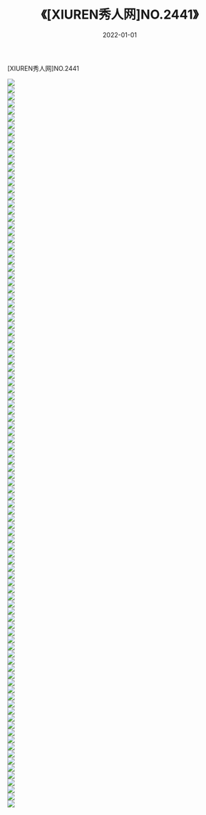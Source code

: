 ﻿---
layout: post
title:  《[XIUREN秀人网]NO.2441》
date:   2022-01-01
img: http://img.660000.xyz/Sharelink/秀人网/秀人网第03部分/[XIUREN秀人网]NO.2441/000.jpg
categories: [美女, 清纯, 唯美]
---

[XIUREN秀人网]NO.2441

 ![](http://img.660000.xyz/Sharelink/秀人网/秀人网第03部分/[XIUREN秀人网]NO.2441/001.jpg) <br>![](http://img.660000.xyz/Sharelink/秀人网/秀人网第03部分/[XIUREN秀人网]NO.2441/002.jpg) <br>![](http://img.660000.xyz/Sharelink/秀人网/秀人网第03部分/[XIUREN秀人网]NO.2441/003.jpg) <br>![](http://img.660000.xyz/Sharelink/秀人网/秀人网第03部分/[XIUREN秀人网]NO.2441/004.jpg) <br>![](http://img.660000.xyz/Sharelink/秀人网/秀人网第03部分/[XIUREN秀人网]NO.2441/005.jpg) <br>![](http://img.660000.xyz/Sharelink/秀人网/秀人网第03部分/[XIUREN秀人网]NO.2441/006.jpg) <br>![](http://img.660000.xyz/Sharelink/秀人网/秀人网第03部分/[XIUREN秀人网]NO.2441/007.jpg) <br>![](http://img.660000.xyz/Sharelink/秀人网/秀人网第03部分/[XIUREN秀人网]NO.2441/008.jpg) <br>![](http://img.660000.xyz/Sharelink/秀人网/秀人网第03部分/[XIUREN秀人网]NO.2441/009.jpg) <br>![](http://img.660000.xyz/Sharelink/秀人网/秀人网第03部分/[XIUREN秀人网]NO.2441/010.jpg) <br>![](http://img.660000.xyz/Sharelink/秀人网/秀人网第03部分/[XIUREN秀人网]NO.2441/011.jpg) <br>![](http://img.660000.xyz/Sharelink/秀人网/秀人网第03部分/[XIUREN秀人网]NO.2441/012.jpg) <br>![](http://img.660000.xyz/Sharelink/秀人网/秀人网第03部分/[XIUREN秀人网]NO.2441/013.jpg) <br>![](http://img.660000.xyz/Sharelink/秀人网/秀人网第03部分/[XIUREN秀人网]NO.2441/014.jpg) <br>![](http://img.660000.xyz/Sharelink/秀人网/秀人网第03部分/[XIUREN秀人网]NO.2441/015.jpg) <br>![](http://img.660000.xyz/Sharelink/秀人网/秀人网第03部分/[XIUREN秀人网]NO.2441/016.jpg) <br>![](http://img.660000.xyz/Sharelink/秀人网/秀人网第03部分/[XIUREN秀人网]NO.2441/017.jpg) <br>![](http://img.660000.xyz/Sharelink/秀人网/秀人网第03部分/[XIUREN秀人网]NO.2441/018.jpg) <br>![](http://img.660000.xyz/Sharelink/秀人网/秀人网第03部分/[XIUREN秀人网]NO.2441/019.jpg) <br>![](http://img.660000.xyz/Sharelink/秀人网/秀人网第03部分/[XIUREN秀人网]NO.2441/020.jpg) <br>![](http://img.660000.xyz/Sharelink/秀人网/秀人网第03部分/[XIUREN秀人网]NO.2441/021.jpg) <br>![](http://img.660000.xyz/Sharelink/秀人网/秀人网第03部分/[XIUREN秀人网]NO.2441/022.jpg) <br>![](http://img.660000.xyz/Sharelink/秀人网/秀人网第03部分/[XIUREN秀人网]NO.2441/023.jpg) <br>![](http://img.660000.xyz/Sharelink/秀人网/秀人网第03部分/[XIUREN秀人网]NO.2441/024.jpg) <br>![](http://img.660000.xyz/Sharelink/秀人网/秀人网第03部分/[XIUREN秀人网]NO.2441/025.jpg) <br>![](http://img.660000.xyz/Sharelink/秀人网/秀人网第03部分/[XIUREN秀人网]NO.2441/026.jpg) <br>![](http://img.660000.xyz/Sharelink/秀人网/秀人网第03部分/[XIUREN秀人网]NO.2441/027.jpg) <br>![](http://img.660000.xyz/Sharelink/秀人网/秀人网第03部分/[XIUREN秀人网]NO.2441/028.jpg) <br>![](http://img.660000.xyz/Sharelink/秀人网/秀人网第03部分/[XIUREN秀人网]NO.2441/029.jpg) <br>![](http://img.660000.xyz/Sharelink/秀人网/秀人网第03部分/[XIUREN秀人网]NO.2441/030.jpg) <br>![](http://img.660000.xyz/Sharelink/秀人网/秀人网第03部分/[XIUREN秀人网]NO.2441/031.jpg) <br>![](http://img.660000.xyz/Sharelink/秀人网/秀人网第03部分/[XIUREN秀人网]NO.2441/032.jpg) <br>![](http://img.660000.xyz/Sharelink/秀人网/秀人网第03部分/[XIUREN秀人网]NO.2441/033.jpg) <br>![](http://img.660000.xyz/Sharelink/秀人网/秀人网第03部分/[XIUREN秀人网]NO.2441/034.jpg) <br>![](http://img.660000.xyz/Sharelink/秀人网/秀人网第03部分/[XIUREN秀人网]NO.2441/035.jpg) <br>![](http://img.660000.xyz/Sharelink/秀人网/秀人网第03部分/[XIUREN秀人网]NO.2441/036.jpg) <br>![](http://img.660000.xyz/Sharelink/秀人网/秀人网第03部分/[XIUREN秀人网]NO.2441/037.jpg) <br>![](http://img.660000.xyz/Sharelink/秀人网/秀人网第03部分/[XIUREN秀人网]NO.2441/038.jpg) <br>![](http://img.660000.xyz/Sharelink/秀人网/秀人网第03部分/[XIUREN秀人网]NO.2441/039.jpg) <br>![](http://img.660000.xyz/Sharelink/秀人网/秀人网第03部分/[XIUREN秀人网]NO.2441/040.jpg) <br>![](http://img.660000.xyz/Sharelink/秀人网/秀人网第03部分/[XIUREN秀人网]NO.2441/041.jpg) <br>![](http://img.660000.xyz/Sharelink/秀人网/秀人网第03部分/[XIUREN秀人网]NO.2441/042.jpg) <br>![](http://img.660000.xyz/Sharelink/秀人网/秀人网第03部分/[XIUREN秀人网]NO.2441/043.jpg) <br>![](http://img.660000.xyz/Sharelink/秀人网/秀人网第03部分/[XIUREN秀人网]NO.2441/044.jpg) <br>![](http://img.660000.xyz/Sharelink/秀人网/秀人网第03部分/[XIUREN秀人网]NO.2441/045.jpg) <br>![](http://img.660000.xyz/Sharelink/秀人网/秀人网第03部分/[XIUREN秀人网]NO.2441/046.jpg) <br>![](http://img.660000.xyz/Sharelink/秀人网/秀人网第03部分/[XIUREN秀人网]NO.2441/047.jpg) <br>![](http://img.660000.xyz/Sharelink/秀人网/秀人网第03部分/[XIUREN秀人网]NO.2441/048.jpg) <br>![](http://img.660000.xyz/Sharelink/秀人网/秀人网第03部分/[XIUREN秀人网]NO.2441/049.jpg) <br>![](http://img.660000.xyz/Sharelink/秀人网/秀人网第03部分/[XIUREN秀人网]NO.2441/050.jpg) <br>![](http://img.660000.xyz/Sharelink/秀人网/秀人网第03部分/[XIUREN秀人网]NO.2441/051.jpg) <br>![](http://img.660000.xyz/Sharelink/秀人网/秀人网第03部分/[XIUREN秀人网]NO.2441/052.jpg) <br>![](http://img.660000.xyz/Sharelink/秀人网/秀人网第03部分/[XIUREN秀人网]NO.2441/053.jpg) <br>![](http://img.660000.xyz/Sharelink/秀人网/秀人网第03部分/[XIUREN秀人网]NO.2441/054.jpg) <br>![](http://img.660000.xyz/Sharelink/秀人网/秀人网第03部分/[XIUREN秀人网]NO.2441/055.jpg) <br>![](http://img.660000.xyz/Sharelink/秀人网/秀人网第03部分/[XIUREN秀人网]NO.2441/056.jpg) <br>![](http://img.660000.xyz/Sharelink/秀人网/秀人网第03部分/[XIUREN秀人网]NO.2441/057.jpg) <br>![](http://img.660000.xyz/Sharelink/秀人网/秀人网第03部分/[XIUREN秀人网]NO.2441/058.jpg) <br>![](http://img.660000.xyz/Sharelink/秀人网/秀人网第03部分/[XIUREN秀人网]NO.2441/059.jpg) <br>![](http://img.660000.xyz/Sharelink/秀人网/秀人网第03部分/[XIUREN秀人网]NO.2441/060.jpg) <br>![](http://img.660000.xyz/Sharelink/秀人网/秀人网第03部分/[XIUREN秀人网]NO.2441/061.jpg) <br>![](http://img.660000.xyz/Sharelink/秀人网/秀人网第03部分/[XIUREN秀人网]NO.2441/062.jpg) <br>![](http://img.660000.xyz/Sharelink/秀人网/秀人网第03部分/[XIUREN秀人网]NO.2441/063.jpg) <br>![](http://img.660000.xyz/Sharelink/秀人网/秀人网第03部分/[XIUREN秀人网]NO.2441/064.jpg) <br>![](http://img.660000.xyz/Sharelink/秀人网/秀人网第03部分/[XIUREN秀人网]NO.2441/065.jpg) <br>![](http://img.660000.xyz/Sharelink/秀人网/秀人网第03部分/[XIUREN秀人网]NO.2441/066.jpg) <br>![](http://img.660000.xyz/Sharelink/秀人网/秀人网第03部分/[XIUREN秀人网]NO.2441/067.jpg) <br>![](http://img.660000.xyz/Sharelink/秀人网/秀人网第03部分/[XIUREN秀人网]NO.2441/068.jpg) <br>![](http://img.660000.xyz/Sharelink/秀人网/秀人网第03部分/[XIUREN秀人网]NO.2441/069.jpg) <br>![](http://img.660000.xyz/Sharelink/秀人网/秀人网第03部分/[XIUREN秀人网]NO.2441/070.jpg) <br>![](http://img.660000.xyz/Sharelink/秀人网/秀人网第03部分/[XIUREN秀人网]NO.2441/071.jpg) <br>![](http://img.660000.xyz/Sharelink/秀人网/秀人网第03部分/[XIUREN秀人网]NO.2441/072.jpg) <br>![](http://img.660000.xyz/Sharelink/秀人网/秀人网第03部分/[XIUREN秀人网]NO.2441/073.jpg) <br>![](http://img.660000.xyz/Sharelink/秀人网/秀人网第03部分/[XIUREN秀人网]NO.2441/074.jpg) <br>![](http://img.660000.xyz/Sharelink/秀人网/秀人网第03部分/[XIUREN秀人网]NO.2441/075.jpg) <br>![](http://img.660000.xyz/Sharelink/秀人网/秀人网第03部分/[XIUREN秀人网]NO.2441/076.jpg) <br>![](http://img.660000.xyz/Sharelink/秀人网/秀人网第03部分/[XIUREN秀人网]NO.2441/077.jpg) <br>![](http://img.660000.xyz/Sharelink/秀人网/秀人网第03部分/[XIUREN秀人网]NO.2441/078.jpg) <br>![](http://img.660000.xyz/Sharelink/秀人网/秀人网第03部分/[XIUREN秀人网]NO.2441/079.jpg) <br>![](http://img.660000.xyz/Sharelink/秀人网/秀人网第03部分/[XIUREN秀人网]NO.2441/080.jpg) <br>![](http://img.660000.xyz/Sharelink/秀人网/秀人网第03部分/[XIUREN秀人网]NO.2441/081.jpg) <br>![](http://img.660000.xyz/Sharelink/秀人网/秀人网第03部分/[XIUREN秀人网]NO.2441/082.jpg) <br>![](http://img.660000.xyz/Sharelink/秀人网/秀人网第03部分/[XIUREN秀人网]NO.2441/083.jpg) <br>![](http://img.660000.xyz/Sharelink/秀人网/秀人网第03部分/[XIUREN秀人网]NO.2441/084.jpg) <br>![](http://img.660000.xyz/Sharelink/秀人网/秀人网第03部分/[XIUREN秀人网]NO.2441/085.jpg) <br>![](http://img.660000.xyz/Sharelink/秀人网/秀人网第03部分/[XIUREN秀人网]NO.2441/086.jpg) <br>![](http://img.660000.xyz/Sharelink/秀人网/秀人网第03部分/[XIUREN秀人网]NO.2441/087.jpg) <br>![](http://img.660000.xyz/Sharelink/秀人网/秀人网第03部分/[XIUREN秀人网]NO.2441/088.jpg) <br>![](http://img.660000.xyz/Sharelink/秀人网/秀人网第03部分/[XIUREN秀人网]NO.2441/089.jpg) <br>![](http://img.660000.xyz/Sharelink/秀人网/秀人网第03部分/[XIUREN秀人网]NO.2441/090.jpg) <br>![](http://img.660000.xyz/Sharelink/秀人网/秀人网第03部分/[XIUREN秀人网]NO.2441/091.jpg) <br>![](http://img.660000.xyz/Sharelink/秀人网/秀人网第03部分/[XIUREN秀人网]NO.2441/092.jpg) <br>![](http://img.660000.xyz/Sharelink/秀人网/秀人网第03部分/[XIUREN秀人网]NO.2441/093.jpg) <br>![](http://img.660000.xyz/Sharelink/秀人网/秀人网第03部分/[XIUREN秀人网]NO.2441/094.jpg) <br>![](http://img.660000.xyz/Sharelink/秀人网/秀人网第03部分/[XIUREN秀人网]NO.2441/095.jpg) <br>![](http://img.660000.xyz/Sharelink/秀人网/秀人网第03部分/[XIUREN秀人网]NO.2441/096.jpg) <br>![](http://img.660000.xyz/Sharelink/秀人网/秀人网第03部分/[XIUREN秀人网]NO.2441/097.jpg) <br>![](http://img.660000.xyz/Sharelink/秀人网/秀人网第03部分/[XIUREN秀人网]NO.2441/098.jpg) <br>![](http://img.660000.xyz/Sharelink/秀人网/秀人网第03部分/[XIUREN秀人网]NO.2441/099.jpg) <br>![](http://img.660000.xyz/Sharelink/秀人网/秀人网第03部分/[XIUREN秀人网]NO.2441/100.jpg) <br>![](http://img.660000.xyz/Sharelink/秀人网/秀人网第03部分/[XIUREN秀人网]NO.2441/101.jpg) <br>![](http://img.660000.xyz/Sharelink/秀人网/秀人网第03部分/[XIUREN秀人网]NO.2441/102.jpg) <br>